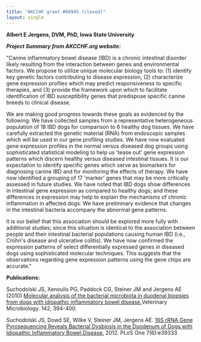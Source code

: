 ```yaml
---
title: "AKCCHF grant #00945 (closed)"
layout: single
---
```


**Albert E Jergens, DVM, PhD, Iowa State University**

**_Project Summary from AKCCHF.org website:_**

"Canine inflammatory bowel disease (IBD) is a chronic intestinal
disorder likely resulting from the interaction between genes and
environmental factors. We propose to utilize unique molecular biology
tools to: (1) identify key genetic factors contributing to disease
expression, (2) characterize gene expression profiles which may predict
responsiveness to specific therapies, and (3) provide the framework upon
which to facilitate identification of IBD susceptibility genes that
predispose specific canine breeds to clinical disease.

We are making good progress towards these goals as evidenced by the
following: We have collected samples from a representative heterogeneous
population of 18 IBD dogs for comparison to 6 healthy dog tissues. We
have carefully extracted the genetic material (RNA) from endoscopic
samples which will be used in our gene profiling studies.  We have now
evaluated gene expression profiles in the normal versus diseased dog
groups using sophisticated statistical modeling to help us 'tease out'
gene expression patterns which discern healthy versus diseased
intestinal tissues. It is our expectation to identify specific genes
which serve as biomarkers for diagnosing canine IBD and for monitoring
the effects of therapy. We have now identified a grouping of 17
'marker' genes that may be more critically assessed in future
studies.  We have noted that IBD dogs show differences in intestinal
gene expression as compared to healthy dogs; and these differences in
expression may help to explain the mechanisms of chronic inflammation in
affected dogs. We have preliminary evidence that changes in the
intestinal bacteria accompany the abnormal gene patterns.

It is our belief that this association should be explored more fully
with additional studies; since this situation is identical to the
association between people and their intestinal bacterial populations
causing human IBD (i.e., Crohn's disease and ulcerative colitis). We
have now confirmed the expression patterns of select differentially
expressed genes in diseased dogs using sophisticated molecular
techniques. This suggests that the observations regarding gene
expression patterns using the gene chips are accurate.\"

**Publications:**

Suchodolski JS, Xenoulis PG, Paddock CG, Steiner JM and Jergens AE
(2010) [Molecular analysis of the bacterial microbiota in duodenal
biopsies from dogs with idiopathic inflammatory bowel
disease.](http://www.ncbi.nlm.nih.gov/pubmed/19959301)Veterinary
Microbiology. 142, 394-400.

Suchodolski JS, Dowd SE, Wilke V, Steiner JM, Jergens AE.  [16S rRNA
Gene Pyrosequencing Reveals Bacterial Dysbiosis in the Duodenum of Dogs
with Idiopathic Inflammatory Bowel
Disease.](http://www.plosone.org/article/info%3Adoi%2F10.1371%2Fjournal.pone.0039333) 
2012.  PLoS One 7(6):e39333
